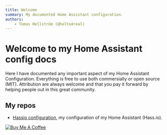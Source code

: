 ```yaml
---
title: Welcome
summary: My documented Home Assistant configuration.
authors:
    - Tomas Hellström (@helto4real)
---
```



# Welcome to my Home Assistant config docs

Here I have documented any important aspect of my Home Assistant Configuration. Everything is free to use both commersially or open source (MIT). Attribution are always welcome and that you pay it forward by helping people out in this great community.

## My repos
- [Hassio configuration](https://github.com/helto4real/hassio), my configuration of my Home Assistant (Hass.io).


<a href="https://www.buymeacoffee.com/ij1qXRM6E" target="_blank"><img src="https://www.buymeacoffee.com/assets/img/custom_images/orange_img.png" alt="Buy Me A Coffee" style="height: auto !important;width: auto !important;" ></a>